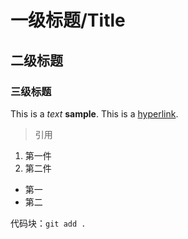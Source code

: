 
# 一级标题/Title
## 二级标题
### 三级标题
This is a *text* **sample**.
This is a [hyperlink](https://github.com).
> 引用

1. 第一件
2. 第二件

* 第一
* 第二

代码块：`git add .`


